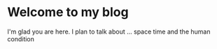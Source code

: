 # Welcome to my blog

I'm glad you are here. I plan to talk about ... space time and the human condition
